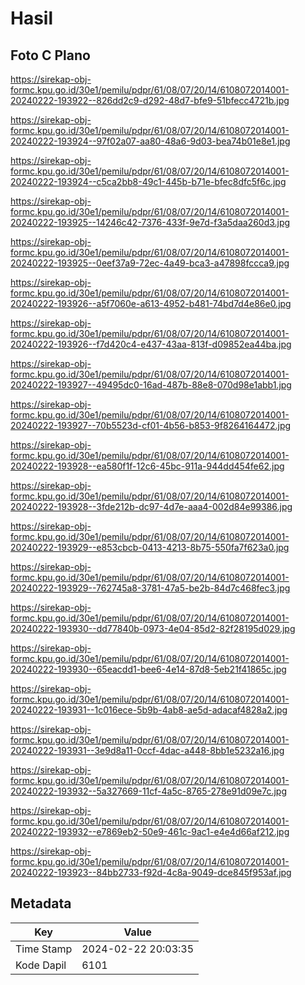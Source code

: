 # Hasil

## Foto C Plano

https://sirekap-obj-formc.kpu.go.id/30e1/pemilu/pdpr/61/08/07/20/14/6108072014001-20240222-193922--826dd2c9-d292-48d7-bfe9-51bfecc4721b.jpg

https://sirekap-obj-formc.kpu.go.id/30e1/pemilu/pdpr/61/08/07/20/14/6108072014001-20240222-193924--97f02a07-aa80-48a6-9d03-bea74b01e8e1.jpg

https://sirekap-obj-formc.kpu.go.id/30e1/pemilu/pdpr/61/08/07/20/14/6108072014001-20240222-193924--c5ca2bb8-49c1-445b-b71e-bfec8dfc5f6c.jpg

https://sirekap-obj-formc.kpu.go.id/30e1/pemilu/pdpr/61/08/07/20/14/6108072014001-20240222-193925--14246c42-7376-433f-9e7d-f3a5daa260d3.jpg

https://sirekap-obj-formc.kpu.go.id/30e1/pemilu/pdpr/61/08/07/20/14/6108072014001-20240222-193925--0eef37a9-72ec-4a49-bca3-a47898fccca9.jpg

https://sirekap-obj-formc.kpu.go.id/30e1/pemilu/pdpr/61/08/07/20/14/6108072014001-20240222-193926--a5f7060e-a613-4952-b481-74bd7d4e86e0.jpg

https://sirekap-obj-formc.kpu.go.id/30e1/pemilu/pdpr/61/08/07/20/14/6108072014001-20240222-193926--f7d420c4-e437-43aa-813f-d09852ea44ba.jpg

https://sirekap-obj-formc.kpu.go.id/30e1/pemilu/pdpr/61/08/07/20/14/6108072014001-20240222-193927--49495dc0-16ad-487b-88e8-070d98e1abb1.jpg

https://sirekap-obj-formc.kpu.go.id/30e1/pemilu/pdpr/61/08/07/20/14/6108072014001-20240222-193927--70b5523d-cf01-4b56-b853-9f8264164472.jpg

https://sirekap-obj-formc.kpu.go.id/30e1/pemilu/pdpr/61/08/07/20/14/6108072014001-20240222-193928--ea580f1f-12c6-45bc-911a-944dd454fe62.jpg

https://sirekap-obj-formc.kpu.go.id/30e1/pemilu/pdpr/61/08/07/20/14/6108072014001-20240222-193928--3fde212b-dc97-4d7e-aaa4-002d84e99386.jpg

https://sirekap-obj-formc.kpu.go.id/30e1/pemilu/pdpr/61/08/07/20/14/6108072014001-20240222-193929--e853cbcb-0413-4213-8b75-550fa7f623a0.jpg

https://sirekap-obj-formc.kpu.go.id/30e1/pemilu/pdpr/61/08/07/20/14/6108072014001-20240222-193929--762745a8-3781-47a5-be2b-84d7c468fec3.jpg

https://sirekap-obj-formc.kpu.go.id/30e1/pemilu/pdpr/61/08/07/20/14/6108072014001-20240222-193930--dd77840b-0973-4e04-85d2-82f28195d029.jpg

https://sirekap-obj-formc.kpu.go.id/30e1/pemilu/pdpr/61/08/07/20/14/6108072014001-20240222-193930--65eacdd1-bee6-4e14-87d8-5eb21f41865c.jpg

https://sirekap-obj-formc.kpu.go.id/30e1/pemilu/pdpr/61/08/07/20/14/6108072014001-20240222-193931--1c016ece-5b9b-4ab8-ae5d-adacaf4828a2.jpg

https://sirekap-obj-formc.kpu.go.id/30e1/pemilu/pdpr/61/08/07/20/14/6108072014001-20240222-193931--3e9d8a11-0ccf-4dac-a448-8bb1e5232a16.jpg

https://sirekap-obj-formc.kpu.go.id/30e1/pemilu/pdpr/61/08/07/20/14/6108072014001-20240222-193932--5a327669-11cf-4a5c-8765-278e91d09e7c.jpg

https://sirekap-obj-formc.kpu.go.id/30e1/pemilu/pdpr/61/08/07/20/14/6108072014001-20240222-193932--e7869eb2-50e9-461c-9ac1-e4e4d66af212.jpg

https://sirekap-obj-formc.kpu.go.id/30e1/pemilu/pdpr/61/08/07/20/14/6108072014001-20240222-193923--84bb2733-f92d-4c8a-9049-dce845f953af.jpg


## Metadata

| Key        | Value               |
| ---------- | ------------------- |
| Time Stamp | 2024-02-22 20:03:35 |
| Kode Dapil | 6101                |




